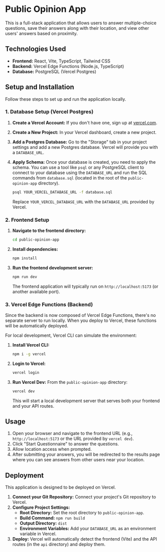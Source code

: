 # Public Opinion App

This is a full-stack application that allows users to answer multiple-choice questions, save their answers along with their location, and view other users' answers based on proximity.

## Technologies Used

*   **Frontend:** React, Vite, TypeScript, Tailwind CSS
*   **Backend:** Vercel Edge Functions (Node.js, TypeScript)
*   **Database:** PostgreSQL (Vercel Postgres)

## Setup and Installation

Follow these steps to set up and run the application locally.

### 1. Database Setup (Vercel Postgres)

1.  **Create a Vercel Account:** If you don't have one, sign up at [vercel.com](https://vercel.com/).
2.  **Create a New Project:** In your Vercel dashboard, create a new project.
3.  **Add a Postgres Database:** Go to the "Storage" tab in your project settings and add a new Postgres database. Vercel will provide you with a `DATABASE_URL`.
4.  **Apply Schema:** Once your database is created, you need to apply the schema. You can use a tool like `psql` or any PostgreSQL client to connect to your database using the `DATABASE_URL` and run the SQL commands from `database.sql` (located in the root of the `public-opinion-app` directory).

    ```bash
    psql YOUR_VERCEL_DATABASE_URL -f database.sql
    ```
    Replace `YOUR_VERCEL_DATABASE_URL` with the `DATABASE_URL` provided by Vercel.

### 2. Frontend Setup

1.  **Navigate to the frontend directory:**
    ```bash
    cd public-opinion-app
    ```
2.  **Install dependencies:**
    ```bash
    npm install
    ```
3.  **Run the frontend development server:**
    ```bash
    npm run dev
    ```
    The frontend application will typically run on `http://localhost:5173` (or another available port).

### 3. Vercel Edge Functions (Backend)

Since the backend is now composed of Vercel Edge Functions, there's no separate server to run locally. When you deploy to Vercel, these functions will be automatically deployed.

For local development, Vercel CLI can simulate the environment:

1.  **Install Vercel CLI:**
    ```bash
    npm i -g vercel
    ```
2.  **Login to Vercel:**
    ```bash
    vercel login
    ```
3.  **Run Vercel Dev:** From the `public-opinion-app` directory:
    ```bash
    vercel dev
    ```
    This will start a local development server that serves both your frontend and your API routes.

## Usage

1.  Open your browser and navigate to the frontend URL (e.g., `http://localhost:5173` or the URL provided by `vercel dev`).
2.  Click "Start Questionnaire" to answer the questions.
3.  Allow location access when prompted.
4.  After submitting your answers, you will be redirected to the results page where you can see answers from other users near your location.

## Deployment

This application is designed to be deployed on Vercel.

1.  **Connect your Git Repository:** Connect your project's Git repository to Vercel.
2.  **Configure Project Settings:**
    *   **Root Directory:** Set the root directory to `public-opinion-app`.
    *   **Build Command:** `npm run build`
    *   **Output Directory:** `dist`
    *   **Environment Variables:** Add your `DATABASE_URL` as an environment variable in Vercel.
3.  **Deploy:** Vercel will automatically detect the frontend (Vite) and the API routes (in the `api` directory) and deploy them.
